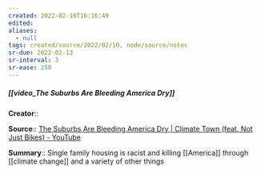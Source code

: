 ```yaml
---
created: 2022-02-10T16:16:49 
edited: 
aliases:
  - null
tags: created/source/2022/02/10, node/source/notes
sr-due: 2022-02-13
sr-interval: 3
sr-ease: 250
---
```


##### [[video_The Suburbs Are Bleeding America Dry]]
**Creator**:: 
 
**Source**:: [The Suburbs Are Bleeding America Dry | Climate Town (feat. Not Just Bikes) - YouTube](https://www.youtube.com/watch?v=SfsCniN7Nsc)

**Summary**::  Single family housing is racist and killing [[America]] through [[climate change]] and a variety of other things
